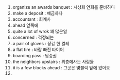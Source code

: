 1. organize an awards banquet : 시상회 연회를 준비하다
2. make a deposit : 예금하다
3. accountant : 회계사
4. ahead 앞쪽에
5. quite a lot of wrok 꽤 많은일
6. concerned : 걱정되는
7. a pair of gloves : 장갑 한 켤레
8. a flat tire : 바람 빠진 타이어
9. boarding pass : 탑승권
10. the neighbors upstairs : 위층에사는 사람들
11. it is a few blocks ahead : 그곳은 몇블럭 앞에 있어요
12. 